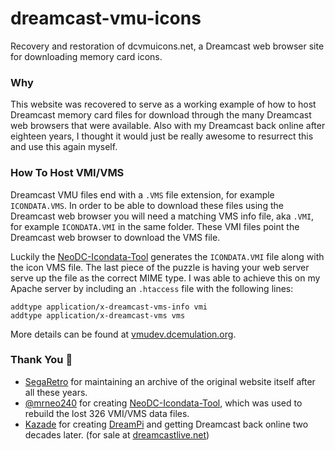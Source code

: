 # dreamcast-vmu-icons
Recovery and restoration of dcvmuicons.net, a Dreamcast web browser site for downloading memory card icons.

### Why
This website was recovered to serve as a working example of how to host Dreamcast memory card files for download through the many Dreamcast web browsers that were available. Also with my Dreamcast back online after eighteen years, I thought it would just be really awesome to resurrect this and use this again myself.

### How To Host VMI/VMS
Dreamcast VMU files end with a `.VMS` file extension, for example `ICONDATA.VMS`. In order to be able to download these files using the Dreamcast web browser you will need a matching VMS info file, aka `.VMI`, for example `ICONDATA.VMI` in the same folder. These VMI files point the Dreamcast web browser to download the VMS file.

Luckily the [NeoDC-Icondata-Tool](https://github.com/mrneo240/NeoDC-Icondata-Tool) generates the `ICONDATA.VMI` file along with the icon VMS file. The last piece of the puzzle is having your web server serve up the file as the correct MIME type. I was able to achieve this on my Apache server by including an `.htaccess` file with the following lines:

```
addtype application/x-dreamcast-vms-info vmi
addtype application/x-dreamcast-vms vms
```
More details can be found at [vmudev.dcemulation.org](http://vmudev.dcemulation.org/faq.html#QUESTION6.1.2).

### Thank You 🙏
- [SegaRetro](https://segaretro.org) for maintaining an archive of the original website itself after all these years.
- [@mrneo240](https://github.com/mrneo240) for creating [NeoDC-Icondata-Tool](https://github.com/mrneo240/NeoDC-Icondata-Tool), which was used to rebuild the lost 326 VMI/VMS data files.
- [Kazade](https://github.com/Kazade) for creating [DreamPi](https://github.com/Kazade/Dreampi) and getting Dreamcast back online two decades later.
(for sale at [dreamcastlive.net](https://www.dreamcastlive.net/shop.html))
